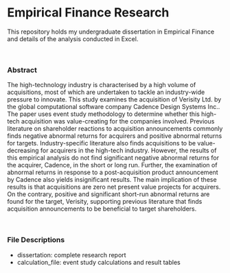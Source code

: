 # Empirical Finance Research
This repository holds my undergraduate dissertation in Empirical Finance and details of the analysis conducted in Excel.

<br/>

### Abstract

The high-technology industry is characterised by a high volume of acquisitions, most of which are undertaken to tackle an industry-wide pressure to innovate. This study examines the acquisition of Verisity Ltd. by the global computational software company Cadence Design Systems Inc.. The paper uses event study methodology to determine whether this high-tech acquisition was value-creating for the companies involved. Previous literature on shareholder reactions to acquisition announcements commonly finds negative abnormal returns for acquirers and positive abnormal returns for targets. Industry-specific literature also finds acquisitions
to be value-decreasing for acquirers in the high-tech industry. However, the results of this empirical analysis do not find significant negative abnormal returns for the acquirer, Cadence, in the short or long run. Further, the examination of abnormal returns in response to a post-acquisition
product announcement by Cadence also yields insignificant results. The main implication of these results is that acquisitions are zero net present value projects for acquirers. On the contrary, positive and significant short-run abnormal returns are found for the target, Verisity, supporting previous literature that finds acquisition announcements to be beneficial to target shareholders.

<br />

### File Descriptions

- dissertation: complete research report
- calculation_file: event study calculations and result tables